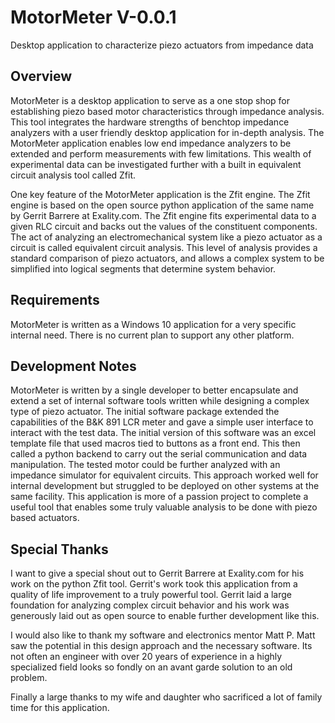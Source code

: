 # MotorMeter V-0.0.1
Desktop application to characterize piezo actuators from impedance data

## Overview
MotorMeter is a desktop application to serve as a one stop shop for establishing piezo based motor characteristics through impedance analysis. This tool integrates the hardware strengths of benchtop impedance analyzers with a user friendly desktop application for in-depth analysis. The MotorMeter application enables low end impedance analyzers to be extended and perform measurements with few limitations. This wealth of experimental data can be investigated further with a built in equivalent circuit analysis tool called Zfit.

One key feature of the MotorMeter application is the Zfit engine. The Zfit engine is based on the open source python application of the same name by Gerrit Barrere at Exality.com. The Zfit engine fits experimental data to a given RLC circuit and backs out the values of the constituent components. The act of analyzing an electromechanical system like a piezo actuator as a circuit is called equivalent circuit analysis. This level of analysis provides a standard comparison of piezo actuators, and allows a complex system to be simplified into logical segments that determine system behavior.

## Requirements
MotorMeter is written as a Windows 10 application for a very specific internal need. There is no current plan to support any other platform.  

## Development Notes
MotorMeter is written by a single developer to better encapsulate and extend a set of internal software tools written while designing a complex type of piezo actuator. The initial software package extended the capabilities of the B&K 891 LCR meter and gave a simple user interface to interact with the test data. The initial version of this software was an excel template file that used macros tied to buttons as a front end. This then called a python backend to carry out the serial communication and data manipulation. The tested motor could be further analyzed with an impedance simulator for equivalent circuits. This approach worked well for internal development but struggled to be deployed on other systems at the same facility. This application is more of a passion project to complete a useful tool that enables some truly valuable analysis to be done with piezo based actuators.

## Special Thanks
I want to give a special shout out to Gerrit Barrere at Exality.com for his work on the python Zfit tool. Gerrit's work took this application from a quality of life improvement to a truly powerful tool. Gerrit laid a large foundation for analyzing complex circuit behavior and his work was generously laid out as open source to enable further development like this.

I would also like to thank my software and electronics mentor Matt P. Matt saw the potential in this design approach and the necessary software. Its not often an engineer with over 20 years of experience in a highly specialized field looks so fondly on an avant garde solution to an old problem.

Finally a large thanks to my wife and daughter who sacrificed a lot of family time for this application. 
